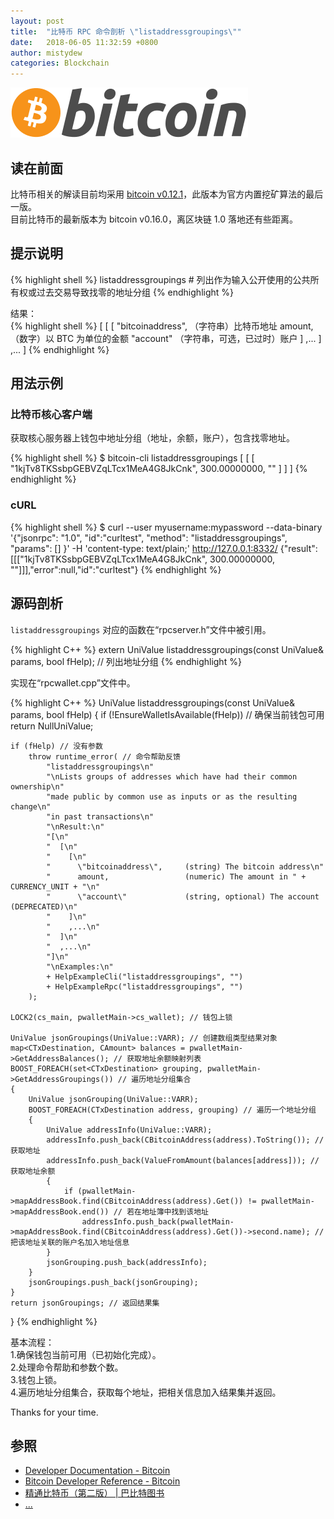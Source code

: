 ```yaml
---
layout: post
title:  "比特币 RPC 命令剖析 \"listaddressgroupings\""
date:   2018-06-05 11:32:59 +0800
author: mistydew
categories: Blockchain
---
```

![bitcoin](/images/20180504/bitcoin.svg)

## 读在前面
比特币相关的解读目前均采用 [bitcoin v0.12.1](https://github.com/bitcoin/bitcoin/tree/v0.12.1)，此版本为官方内置挖矿算法的最后一版。<br>
目前比特币的最新版本为 bitcoin v0.16.0，离区块链 1.0 落地还有些距离。

## 提示说明

{% highlight shell %}
listaddressgroupings # 列出作为输入公开使用的公共所有权或过去交易导致找零的地址分组
{% endhighlight %}

结果：<br>
{% highlight shell %}
[
  [
    [
      "bitcoinaddress",     （字符串）比特币地址
      amount,                 （数字）以 BTC 为单位的金额
      "account"             （字符串，可选，已过时）账户
    ]
    ,...
  ]
  ,...
]
{% endhighlight %}

## 用法示例

### 比特币核心客户端

获取核心服务器上钱包中地址分组（地址，余额，账户），包含找零地址。

{% highlight shell %}
$ bitcoin-cli listaddressgroupings
[
  [
    [
      "1kjTv8TKSsbpGEBVZqLTcx1MeA4G8JkCnk", 
      300.00000000, 
      ""
    ]
  ]
]
{% endhighlight %}

### cURL

{% highlight shell %}
$ curl --user myusername:mypassword --data-binary '{"jsonrpc": "1.0", "id":"curltest", "method": "listaddressgroupings", "params": [] }' -H 'content-type: text/plain;' http://127.0.0.1:8332/
{"result":[[["1kjTv8TKSsbpGEBVZqLTcx1MeA4G8JkCnk", 300.00000000, ""]]],"error":null,"id":"curltest"}
{% endhighlight %}

## 源码剖析
`listaddressgroupings` 对应的函数在“rpcserver.h”文件中被引用。

{% highlight C++ %}
extern UniValue listaddressgroupings(const UniValue& params, bool fHelp); // 列出地址分组
{% endhighlight %}

实现在“rpcwallet.cpp”文件中。

{% highlight C++ %}
UniValue listaddressgroupings(const UniValue& params, bool fHelp)
{
    if (!EnsureWalletIsAvailable(fHelp)) // 确保当前钱包可用
        return NullUniValue;
    
    if (fHelp) // 没有参数
        throw runtime_error( // 命令帮助反馈
            "listaddressgroupings\n"
            "\nLists groups of addresses which have had their common ownership\n"
            "made public by common use as inputs or as the resulting change\n"
            "in past transactions\n"
            "\nResult:\n"
            "[\n"
            "  [\n"
            "    [\n"
            "      \"bitcoinaddress\",     (string) The bitcoin address\n"
            "      amount,                 (numeric) The amount in " + CURRENCY_UNIT + "\n"
            "      \"account\"             (string, optional) The account (DEPRECATED)\n"
            "    ]\n"
            "    ,...\n"
            "  ]\n"
            "  ,...\n"
            "]\n"
            "\nExamples:\n"
            + HelpExampleCli("listaddressgroupings", "")
            + HelpExampleRpc("listaddressgroupings", "")
        );

    LOCK2(cs_main, pwalletMain->cs_wallet); // 钱包上锁

    UniValue jsonGroupings(UniValue::VARR); // 创建数组类型结果对象
    map<CTxDestination, CAmount> balances = pwalletMain->GetAddressBalances(); // 获取地址余额映射列表
    BOOST_FOREACH(set<CTxDestination> grouping, pwalletMain->GetAddressGroupings()) // 遍历地址分组集合
    {
        UniValue jsonGrouping(UniValue::VARR);
        BOOST_FOREACH(CTxDestination address, grouping) // 遍历一个地址分组
        {
            UniValue addressInfo(UniValue::VARR);
            addressInfo.push_back(CBitcoinAddress(address).ToString()); // 获取地址
            addressInfo.push_back(ValueFromAmount(balances[address])); // 获取地址余额
            {
                if (pwalletMain->mapAddressBook.find(CBitcoinAddress(address).Get()) != pwalletMain->mapAddressBook.end()) // 若在地址簿中找到该地址
                    addressInfo.push_back(pwalletMain->mapAddressBook.find(CBitcoinAddress(address).Get())->second.name); // 把该地址关联的账户名加入地址信息
            }
            jsonGrouping.push_back(addressInfo);
        }
        jsonGroupings.push_back(jsonGrouping);
    }
    return jsonGroupings; // 返回结果集
}
{% endhighlight %}

基本流程：<br>
1.确保钱包当前可用（已初始化完成）。<br>
2.处理命令帮助和参数个数。<br>
3.钱包上锁。<br>
4.遍历地址分组集合，获取每个地址，把相关信息加入结果集并返回。

Thanks for your time.

## 参照
* [Developer Documentation - Bitcoin](https://bitcoin.org/en/developer-documentation)
* [Bitcoin Developer Reference - Bitcoin](https://bitcoin.org/en/developer-reference#listaddressgroupings)
* [精通比特币（第二版） \| 巴比特图书](http://book.8btc.com/masterbitcoin2cn)
* [...](https://github.com/mistydew/blockchain)
